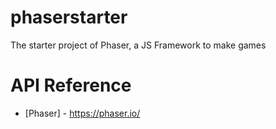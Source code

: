 # phaserstarter
The starter project of Phaser, a JS Framework to make games

# API Reference
* [Phaser] - https://phaser.io/
